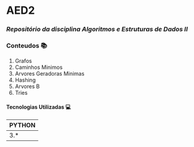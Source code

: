 # __AED2__
### _Repositório da disciplina Algoritmos e Estruturas de Dados II_

### Conteudos 📚

1. Grafos
2. Caminhos Minimos
3. Arvores Geradoras Minimas
4. Hashing
5. Arvores B
6. Tries

#### Tecnologias Utilizadas 💻

| PYTHON |
|--------|
| 3.*    |

